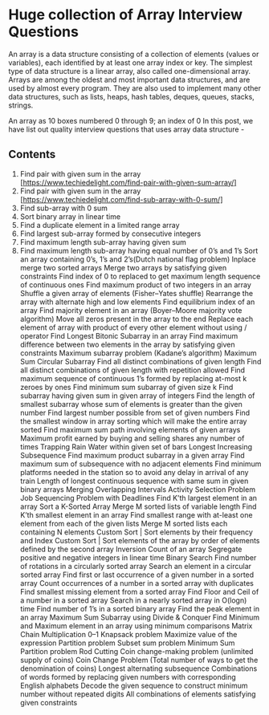Huge collection of Array Interview Questions
================

An array is a data structure consisting of a collection of elements (values or variables), each identified by at least one array index or key. The simplest type of data structure is a linear array, also called one-dimensional array.
Arrays are among the oldest and most important data structures, and are used by almost every program. They are also used to implement many other data structures, such as lists, heaps, hash tables, deques, queues, stacks, strings.

An array as 10 boxes numbered 0 through 9; an index of 0
In this post, we have list out quality interview questions that uses array data structure -

Contents
--------
1. Find pair with given sum in the array [https://www.techiedelight.com/find-pair-with-given-sum-array/]
2. Find pair with given sum in the array [https://www.techiedelight.com/find-sub-array-with-0-sum/]
3. Find sub-array with 0 sum
4. Sort binary array in linear time
5. Find a duplicate element in a limited range array
6. Find largest sub-array formed by consecutive integers
7. Find maximum length sub-array having given sum
8. Find maximum length sub-array having equal number of 0’s and 1’s
Sort an array containing 0’s, 1’s and 2’s(Dutch national flag problem)
Inplace merge two sorted arrays
Merge two arrays by satisfying given constraints
Find index of 0 to replaced to get maximum length sequence of continuous ones
Find maximum product of two integers in an array
Shuffle a given array of elements (Fisher–Yates shuffle)
Rearrange the array with alternate high and low elements
Find equilibrium index of an array
Find majority element in an array (Boyer–Moore majority vote algorithm)
Move all zeros present in the array to the end
Replace each element of array with product of every other element without using / operator
Find Longest Bitonic Subarray in an array
Find maximum difference between two elements in the array by satisfying given constraints
Maximum subarray problem (Kadane’s algorithm)
Maximum Sum Circular Subarray
Find all distinct combinations of given length
Find all distinct combinations of given length with repetition allowed
Find maximum sequence of continuous 1’s formed by replacing at-most k zeroes by ones
Find minimum sum subarray of given size k
Find subarray having given sum in given array of integers
Find the length of smallest subarray whose sum of elements is greater than the given number
Find largest number possible from set of given numbers
Find the smallest window in array sorting which will make the entire array sorted
Find maximum sum path involving elements of given arrays
Maximum profit earned by buying and selling shares any number of times
Trapping Rain Water within given set of bars
Longest Increasing Subsequence
Find maximum product subarray in a given array
Find maximum sum of subsequence with no adjacent elements
Find minimum platforms needed in the station so to avoid any delay in arrival of any train
Length of longest continuous sequence with same sum in given binary arrays
Merging Overlapping Intervals
Activity Selection Problem
Job Sequencing Problem with Deadlines
Find K’th largest element in an array
Sort a K-Sorted Array
Merge M sorted lists of variable length
Find K’th smallest element in an array
Find smallest range with at-least one element from each of the given lists
Merge M sorted lists each containing N elements
Custom Sort | Sort elements by their frequency and Index
Custom Sort | Sort elements of the array by order of elements defined by the second array
Inversion Count of an array
Segregate positive and negative integers in linear time
Binary Search
Find number of rotations in a circularly sorted array
Search an element in a circular sorted array
Find first or last occurrence of a given number in a sorted array
Count occurrences of a number in a sorted array with duplicates
Find smallest missing element from a sorted array
Find Floor and Ceil of a number in a sorted array
Search in a nearly sorted array in O(logn) time
Find number of 1’s in a sorted binary array
Find the peak element in an array
Maximum Sum Subarray using Divide & Conquer
Find Minimum and Maximum element in an array using minimum comparisons
Matrix Chain Multiplication
0–1 Knapsack problem
Maximize value of the expression
Partition problem
Subset sum problem
Minimum Sum Partition problem
Rod Cutting
Coin change-making problem (unlimited supply of coins)
Coin Change Problem (Total number of ways to get the denomination of coins)
Longest alternating subsequence
Combinations of words formed by replacing given numbers with corresponding English alphabets
Decode the given sequence to construct minimum number without repeated digits
All combinations of elements satisfying given constraints
